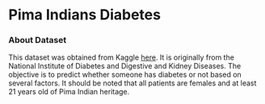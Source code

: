 # Pima Indians Diabetes

### About Dataset

This dataset was obtained from Kaggle [here](https://www.kaggle.com/datasets/akshaydattatraykhare/diabetes-dataset). It is originally from the National Institute of Diabetes and Digestive and Kidney
Diseases. The objective is to predict whether someone has diabetes or not based on several factors. It should be noted that all patients are females and at least 21 years old of Pima Indian heritage.
